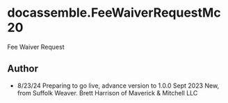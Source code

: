 # docassemble.FeeWaiverRequestMc20

Fee Waiver Request

## Author
* 8/23/24   Preparing to go live, advance version to 1.0.0
Sept 2023   New, from Suffolk Weaver. Brett Harrison of Maverick & Mitchell LLC


